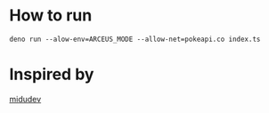 # How to run

`deno run --alow-env=ARCEUS_MODE --allow-net=pokeapi.co index.ts`

# Inspired by

[midudev](https://www.youtube.com/watch?v=ahiDCefIt60)
